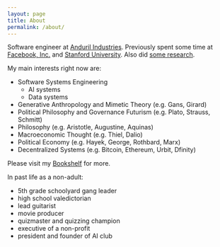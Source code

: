 ```yaml
---
layout: page
title: About
permalink: /about/
---
```


Software engineer at [Anduril Industries](http://anduril.com/).  Previously spent some time at [Facebook, Inc.](https://www.facebook.com/) and [Stanford University](http://stanford.com/). Also did [some research](https://scholar.google.com/citations?user=Inp7zBgAAAAJ&hl=en). 

My main interests right now are:
- Software Systems Engineering
  - AI systems 
  - Data systems 
- Generative Anthropology and Mimetic Theory (e.g. Gans, Girard)
- Political Philosophy and Governance Futurism (e.g. Plato, Strauss, Schmitt)
- Philosophy (e.g. Aristotle, Augustine, Aquinas)
- Macroeconomic Thought (e.g. Thiel, Dalio)
- Political Economy (e.g. Hayek, George, Rothbard, Marx)
- Decentralized Systems (e.g. Bitcoin, Ethereum, Urbit, Dfinity)

Please visit my [Bookshelf](https://bookshelf.website/abhay/mixes/dvadl/Bookshelf) for more.

In past life as a non-adult:
- 5th grade schoolyard gang leader
- high school valedictorian
- lead guitarist
- movie producer
- quizmaster and quizzing champion
- executive of a non-profit
- president and founder of AI club
